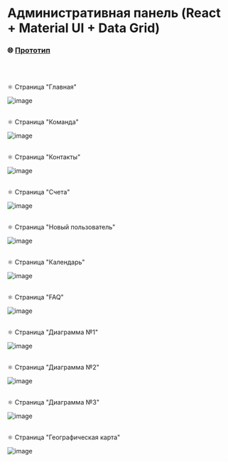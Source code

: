 # Административная панель (React + Material UI + Data Grid)

### 🌐 [Прототип](https://lunat1cc-admin-dashboard.netlify.app/)
<br></br>

⚛ Страница "Главная"

![image](https://github.com/Lunat11cc/admin-dashboard-react/assets/107105044/9561939e-a52f-4180-b070-ee3a3f1a7ae9)
<br></br>

⚛ Страница "Команда" 

![image](https://github.com/Lunat11cc/admin-dashboard-react/assets/107105044/a2247b9f-61a5-4993-9989-5603644387c9)
<br></br>

⚛ Страница "Контакты"

![image](https://github.com/Lunat11cc/admin-dashboard-react/assets/107105044/ef5a81fc-ee69-46b1-81ac-01c3716e7583)
<br></br>

⚛ Страница "Счета"

![image](https://github.com/Lunat11cc/admin-dashboard-react/assets/107105044/e3ed5e30-6c18-4f96-9b46-2d46c06c208e)
<br></br>

⚛ Страница "Новый пользователь"

![image](https://github.com/Lunat11cc/admin-dashboard-react/assets/107105044/94891004-6c4a-49e1-b715-c6829afdcffd)
<br></br>

⚛ Страница "Календарь"

![image](https://github.com/Lunat11cc/admin-dashboard-react/assets/107105044/0fd6f1e8-b8d2-44ac-bf81-314e0d8ce814)
<br></br>

⚛ Страница "FAQ"

![image](https://github.com/Lunat11cc/admin-dashboard-react/assets/107105044/0232d67e-b97a-42e2-9ae8-d7f6e815658f)
<br></br>

⚛ Страница "Диаграмма №1"

![image](https://github.com/Lunat11cc/admin-dashboard-react/assets/107105044/70f1170c-a640-4e98-a2e6-2deadf600334)
<br></br>

⚛ Страница "Диаграмма №2"

![image](https://github.com/Lunat11cc/admin-dashboard-react/assets/107105044/6071efb5-fd0e-4314-91ec-2373524335a1)
<br></br>

⚛ Страница "Диаграмма №3"

![image](https://github.com/Lunat11cc/admin-dashboard-react/assets/107105044/6c692a73-75f9-4365-a16c-3dfe5599269a)
<br></br>

⚛ Страница "Географическая карта"

![image](https://github.com/Lunat11cc/admin-dashboard-react/assets/107105044/fccc1cff-7fdc-49e8-a8f4-d13a4488fe0f)
